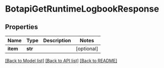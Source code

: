 # BotapiGetRuntimeLogbookResponse

## Properties
Name | Type | Description | Notes
------------ | ------------- | ------------- | -------------
**item** | **str** |  | [optional] 

[[Back to Model list]](../README.md#documentation-for-models) [[Back to API list]](../README.md#documentation-for-api-endpoints) [[Back to README]](../README.md)

